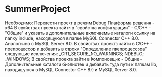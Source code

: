 # SummerProject
Необходимо:
Перевести проект в режим Debug
Платформа решения - x64
В свойствах проекта зайти в "свойства конфигурации" - С/С++ - "Общие" и указать в дополнительные включаемые каталоги ссылку на папку include, находящуюся в папке MySQL Connector C++ 8.0. Аналогично с MySQL Server 8.0.
В свойствах проекта зайти в C/C++ - препроцессор и добавить в строку "Определение препроцессора" следующие исключения: _CRT_SECURE_NO_WARNINGS; NDEBUG; _WINDOWS;
В свойства проекта зайти в Компоновщик - Общие - Дополнительные каталоги библиотек и добавить туда пути к папкам lib, находящуюся в MySQL Connector C++ 8.0 и MySQL Server 8.0. 

